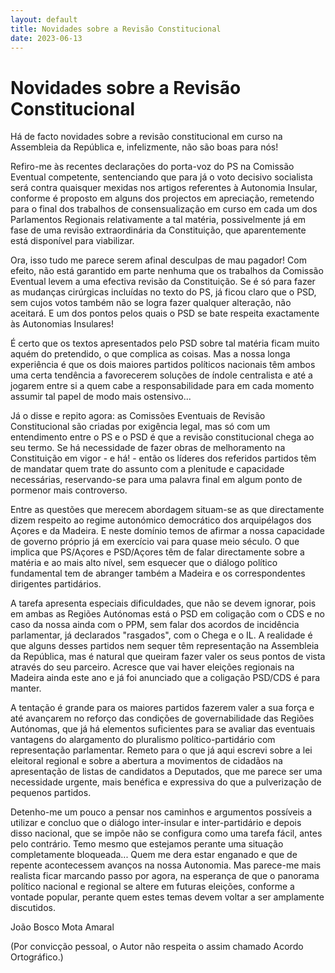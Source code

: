 ```yaml
---
layout: default
title: Novidades sobre a Revisão Constitucional
date: 2023-06-13
---
```

# Novidades sobre a Revisão Constitucional

Há  de facto novidades sobre a revisão constitucional em curso na Assembleia da República e, infelizmente, não são boas para nós!

Refiro-me às recentes declarações do porta-voz do PS na Comissão Eventual competente, sentenciando que para já o voto decisivo socialista será contra quaisquer mexidas nos artigos referentes à Autonomia Insular, conforme é proposto em alguns dos projectos em apreciação, remetendo para o final dos trabalhos de consensualização em curso em cada um dos Parlamentos Regionais relativamente a tal matéria, possivelmente já em fase de uma revisão extraordinária da Constituição, que aparentemente está disponível para viabilizar.

Ora, isso tudo me parece serem afinal desculpas de mau pagador! Com efeito, não está garantido em parte nenhuma que os trabalhos da Comissão Eventual levem a uma efectiva revisão da Constituição. Se é só para fazer as mudanças cirúrgicas incluídas no texto do PS, já ficou claro que o PSD, sem cujos votos também não se logra fazer qualquer alteração, não aceitará. E um dos pontos pelos quais o PSD se bate respeita exactamente às Autonomias Insulares!

É certo que os textos apresentados pelo PSD sobre tal matéria ficam muito aquém do pretendido, o que complica as coisas. Mas a nossa longa experiência é que os dois maiores partidos políticos nacionais têm ambos uma certa tendência a favorecerem soluções de índole centralista e até a jogarem entre si a quem cabe a responsabilidade para em cada momento assumir tal papel de modo mais ostensivo...

Já o disse e repito agora: as Comissões Eventuais de Revisão Constitucional são criadas por exigência legal, mas só com um entendimento entre o PS e o PSD é que a revisão constitucional chega ao seu termo. Se há necessidade de fazer obras de melhoramento na Constituição em vigor - e há! - então os líderes dos referidos partidos têm de mandatar quem trate do assunto com a plenitude e capacidade necessárias, reservando-se para uma palavra final em algum ponto de pormenor mais controverso.

Entre as questões que merecem abordagem situam-se as que directamente dizem respeito ao regime autonómico democrático dos arquipélagos dos Açores e da Madeira. E neste domínio temos de afirmar a nossa capacidade de governo próprio já em exercício vai para quase meio século. O que implica que PS/Açores e PSD/Açores têm de falar directamente sobre a matéria e ao mais alto nível, sem esquecer que o diálogo político fundamental tem de abranger também a Madeira e os correspondentes dirigentes partidários.

A tarefa apresenta especiais dificuldades, que não se devem ignorar, pois em ambas as Regiões Autónomas está o PSD em coligação com o CDS e no caso da nossa ainda com o PPM, sem falar dos acordos de incidência parlamentar, já declarados "rasgados", com o Chega e o IL. A realidade é que alguns desses partidos nem sequer têm representação na Assembleia da República, mas é natural que queiram fazer valer os seus pontos de vista através do seu parceiro. Acresce que vai haver eleições regionais na Madeira ainda este ano e já foi anunciado que a coligação PSD/CDS é para manter.

A tentação é grande para os maiores partidos fazerem valer a sua força e até avançarem no reforço das condições de governabilidade das Regiões Autónomas, que já há elementos suficientes para se avaliar das eventuais vantagens do alargamento do pluralismo político-partidário com representação parlamentar. Remeto para o que já aqui escrevi sobre a lei eleitoral regional e sobre a abertura a movimentos de cidadãos na apresentação de listas de candidatos a Deputados, que me parece ser uma necessidade urgente, mais benéfica e expressiva do que a pulverização de pequenos partidos.

Detenho-me um pouco a pensar nos caminhos e argumentos possíveis a utilizar e concluo que o diálogo inter-insular e inter-partidário e depois disso nacional, que se impõe não se configura como uma tarefa fácil, antes pelo contrário. Temo mesmo que estejamos perante uma situação completamente bloqueada... Quem me dera estar enganado e que de repente acontecessem avanços na nossa Autonomia. Mas parece-me mais realista ficar marcando passo por agora, na esperança de que o panorama político nacional e regional se altere em futuras eleições, conforme a vontade popular, perante quem estes temas devem voltar a ser amplamente discutidos.


João Bosco Mota Amaral

(Por convicção pessoal, o Autor não respeita o assim chamado Acordo Ortográfico.)